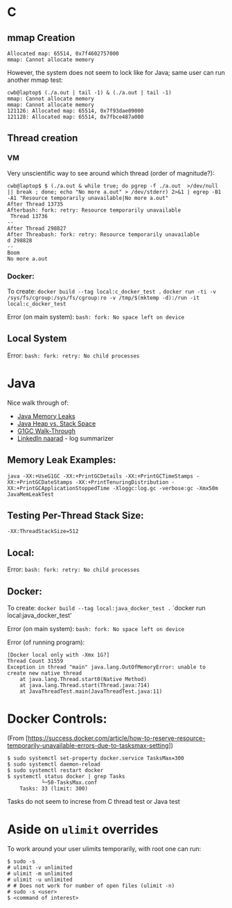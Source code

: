 # C
## mmap Creation
```
Allocated map: 65514, 0x7f4602757000
mmap: Cannot allocate memory
```

However, the system does not seem to lock like for Java; same user can run another mmap test:
```
cwb@laptop$ (./a.out | tail -1) & (./a.out | tail -1)
mmap: Cannot allocate memory
mmap: Cannot allocate memory
121126: Allocated map: 65514, 0x7f93dae09000
121128: Allocated map: 65514, 0x7fbce487a000
```

## Thread creation
### VM
Very unscientific way to see around which thread (order of magnitude?):
```
cwb@laptop$ $ (./a.out & while true; do pgrep -f ./a.out  >/dev/null || break ; done; echo "No more a.out" > /dev/stderr) 2>&1 | egrep -B1 -A1 "Resource temporarily unavailable|No more a.out"
After Thread 13735
Afterbash: fork: retry: Resource temporarily unavailable
 Thread 13736
--
After Thread 298827
After Threabash: fork: retry: Resource temporarily unavailable
d 298828
--
Boom
No more a.out
```

### Docker:
To create:
`docker build --tag local:c_docker_test .`
`docker run -ti -v /sys/fs/cgroup:/sys/fs/cgroup:ro -v /tmp/$(mktemp -d):/run -it local:c_docker_test`

Error (on main system): `bash: fork: No space left on device`

## Local System
Error: `bash: fork: retry: No child processes`

# Java
Nice walk through of:
* [Java Memory Leaks](https://stackify.com/memory-leaks-java/)
* [Java Heap vs. Stack Space](https://www.journaldev.com/4098/java-heap-space-vs-stack-memory)
* [G1GC Walk-Through](http://www.oracle.com/technetwork/tutorials/tutorials-1876574.html)
* [LinkedIn naarad](https://github.com/linkedin/naarad) - log summarizer

## Memory Leak Examples:
```
java -XX:+UseG1GC -XX:+PrintGCDetails -XX:+PrintGCTimeStamps -XX:+PrintGCDateStamps -XX:+PrintTenuringDistribution -XX:+PrintGCApplicationStoppedTime -Xloggc:log.gc -verbose:gc -Xmx50m JavaMemLeakTest
```

## Testing Per-Thread Stack Size:
`-XX:ThreadStackSize=512`

## Local:
Error: `bash: fork: retry: No child processes`

## Docker:
To create:
`docker build --tag local:java_docker_test .`
`docker run local:java_docker_test'
		
Error (on main system): `bash: fork: No space left on device`

Error (of running program):
```
[Docker local only with -Xmx 1G?]
Thread Count 31559
Exception in thread "main" java.lang.OutOfMemoryError: unable to create new native thread
	at java.lang.Thread.start0(Native Method)
	at java.lang.Thread.start(Thread.java:714)
	at JavaThreadTest.main(JavaThreadTest.java:11)
```

# Docker Controls:
(From [https://success.docker.com/article/how-to-reserve-resource-temporarily-unavailable-errors-due-to-tasksmax-setting])
```
$ sudo systemctl set-property docker.service TasksMax=300
$ sudo systemctl daemon-reload
$ sudo systemctl restart docker
$ systemctl status docker | grep Tasks
           └─50-TasksMax.conf
    Tasks: 33 (limit: 300)
```

Tasks do not seem to increse from C thread test or Java test

# Aside on `ulimit` overrides
To work around your user ulimits temporarily, with root one can run:
```
$ sudo -s
# ulimit -v unlimited
# ulimit -m unlimited 
# ulimit -u unlimited 
# # Does not work for number of open files (ulimit -n)
# sudo -s <user>
$ <command of interest>
```
